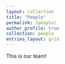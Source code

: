 ```yaml
---
layout: collection
title: "People"
permalink: /people/
author_profile: true
collection: people
entries_layout: grid
---
```


This is our team!